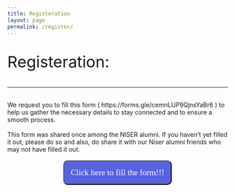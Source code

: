 ```yaml
---
title: Registeration
layout: page
permalink: /register/
---
```

<p style="font-size: 36px">Registeration:
<hr></p>

<br>
We request you to fill this form ( https://forms.gle/cemnLUP9QjnsYaBr6 ) to help us gather the necessary details to stay connected and to ensure a smooth process. 
<br>
<br>
This form was shared once among the NISER alumni. If you haven’t yet filled it out, please do so and also, do share it with our Niser alumni friends who may not have filled it out. 
<br>
<br>
<center><a href="https://forms.gle/cemnLUP9QjnsYaBr6"><button style="color: white; background-color: #5563E2; padding: 15px 15px 15px 15px; border-radius: 10px 10px 10px 10px; font-size: 19px; font-family: comic;">Click here to fill the form!!!</button></a>